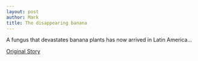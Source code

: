 ```yaml
---
layout: post
author: Mark
title: The disappearing banana
---
```


A fungus that devastates banana plants has now arrived in Latin America...

[Original Story](https://www.nationalgeographic.com/environment/2019/08/banana-fungus-latin-america-threatening-future)

